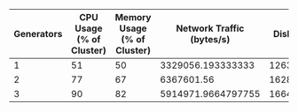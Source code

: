 | Generators | CPU Usage (% of Cluster) | Memory Usage (% of Cluster) | Network Traffic (bytes/s) | Disk Writes (bytes/s) | Messages/s [1m] | Messages/s [2m] | Messages/s [3m] |
|-|-|-|-|-|-|-|-|
| 1 | 51 | 50 | 3329056.193333333 | 1263670.6133333333 | 171.67811187412497 | 152.33333333333334 | 165.14545454545453 |
| 2 | 77 | 67 | 6367601.56 | 1628842.6666666667 | 228.93576746149915 | 251.77142857142854 | 272.83714920586294 |
| 3 | 90 | 82 | 5914971.9664797755 | 1664052.053680358 | 227.26191736703325 | 234.82934975875742 | 268.0921321918995 |

